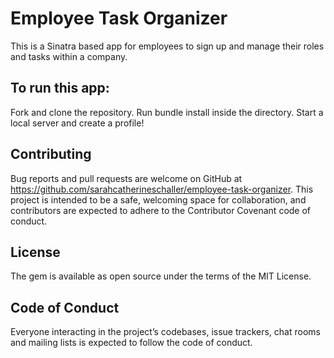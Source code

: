 # Employee Task Organizer

This is a Sinatra based app for employees to sign up and manage their roles and tasks within a company.

## To run this app:

Fork and clone the repository. Run bundle install inside the directory. Start a local server and create a profile!

## Contributing

Bug reports and pull requests are welcome on GitHub at https://github.com/sarahcatherineschaller/employee-task-organizer. This project is intended to be a safe, welcoming space for collaboration, and contributors are expected to adhere to the Contributor Covenant code of conduct.

## License

The gem is available as open source under the terms of the MIT License.

## Code of Conduct

Everyone interacting in the project’s codebases, issue trackers, chat rooms and mailing lists is expected to follow the code of conduct.
